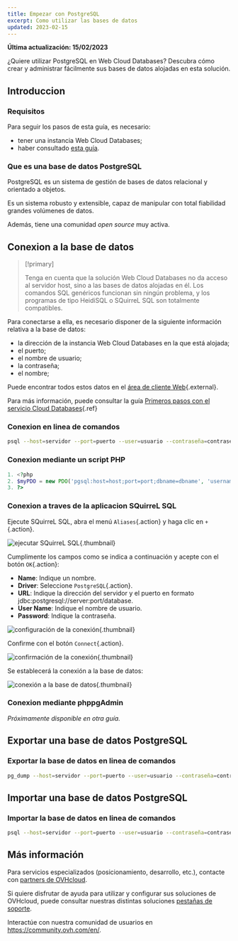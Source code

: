 ```yaml
---
title: Empezar con PostgreSQL
excerpt: Como utilizar las bases de datos
updated: 2023-02-15
---
```


**Última actualización: 15/02/2023**

¿Quiere utilizar PostgreSQL en Web Cloud Databases? Descubra cómo crear y administrar fácilmente sus bases de datos alojadas en esta solución.


## Introduccion

### Requisitos
Para seguir los pasos de esta guía, es necesario:

- tener una instancia Web Cloud Databases;
- haber consultado [esta guía](/pages/web/clouddb/starting_with_clouddb).


### Que es una base de datos PostgreSQL
PostgreSQL es un sistema de gestión de bases de datos relacional y orientado a objetos.

Es un sistema robusto y extensible, capaz de manipular con total fiabilidad grandes volúmenes de datos.

Además, tiene una comunidad *open source* muy activa.


## Conexion a la base de datos


> [!primary]
>
> Tenga en cuenta que la solución Web Cloud Databases no da acceso al servidor host, sino a las bases de datos alojadas en él. Los comandos SQL genéricos funcionan sin ningún problema, y los programas de tipo HeidiSQL o SQuirreL SQL son totalmente compatibles.
> 

Para conectarse a ella, es necesario disponer de la siguiente información relativa a la base de datos:

- la dirección de la instancia Web Cloud Databases en la que está alojada;
- el puerto;
- el nombre de usuario;
- la contraseña;
- el nombre;

Puede encontrar todos estos datos en el [área de cliente Web](https://www.ovh.com/manager/web/){.external}.

Para más información, puede consultar la guía [Primeros pasos con el servicio Cloud Databases](/es/clouddb/starting_with_clouddb/guide.es-es.md){.ref}


### Conexion en linea de comandos

```bash
psql --host=servidor --port=puerto --user=usuario --contraseña=contraseña nombre_de_la_BD
```


### Conexion mediante un script PHP

```php
1. <?php
2. $myPDO = new PDO('pgsql:host=host;port=port;dbname=dbname', 'username', 'password');
3. ?>
```


### Conexion a traves de la aplicacion SQuirreL SQL
Ejecute SQuirreL SQL, abra el menú `Aliases`{.action} y haga clic en `+`{.action}.


![ejecutar SQuirreL SQL](images/1.PNG){.thumbnail}

Cumplimente los campos como se indica a continuación y acepte con el botón `OK`{.action}:

- **Name**: Indique un nombre.
- **Driver**: Seleccione `PostgreSQL`{.action}.
- **URL**: Indique la dirección del servidor y el puerto en formato jdbc:postgresql://server:port/database.
- **User Name**: Indique el nombre de usuario.
- **Password**: Indique la contraseña.


![configuración de la conexión](images/2.PNG){.thumbnail}

Confirme con el botón `Connect`{.action}.


![confirmación de la conexión](images/3.PNG){.thumbnail}

Se establecerá la conexión a la base de datos:


![conexión a la base de datos](images/4.PNG){.thumbnail}


### Conexion mediante phppgAdmin
*Próximamente disponible en otra guía.*


## Exportar una base de datos PostgreSQL

### Exportar la base de datos en linea de comandos

```bash
pg_dump --host=servidor --port=puerto --user=usuario --contraseña=contraseña nombre_de_la_BD > nombre_de_la_BD.sql
```


## Importar una base de datos PostgreSQL

### Importar la base de datos en linea de comandos

```bash
psql --host=servidor --port=puerto --user=usuario --contraseña=contraseña nombre_de_la_BD < nombre_de_la_BD.sql
```

## Más información

Para servicios especializados (posicionamiento, desarrollo, etc.), contacte con [partners de OVHcloud](https://partner.ovhcloud.com/es-es/).

Si quiere disfrutar de ayuda para utilizar y configurar sus soluciones de OVHcloud, puede consultar nuestras distintas soluciones [pestañas de soporte](https://www.ovhcloud.com/es-es/support-levels/).

Interactúe con nuestra comunidad de usuarios en <https://community.ovh.com/en/>.